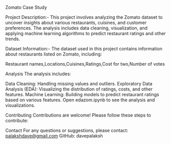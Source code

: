 Zomato Case Study 

Project Description:-
This project involves analyzing the Zomato dataset to uncover insights about various restaurants, cuisines, and customer preferences. The analysis includes data cleaning, visualization, and applying machine learning algorithms to predict restaurant ratings and other trends.

Dataset Information:-
The dataset used in this project contains information about restaurants listed on Zomato, including:

Restaurant names,Locations,Cuisines,Ratings,Cost for two,Number of votes

Analysis
The analysis includes:

Data Cleaning: Handling missing values and outliers.
Exploratory Data Analysis (EDA): Visualizing the distribution of ratings, costs, and other features.
Machine Learning: Building models to predict restaurant ratings based on various features.
Open edazom.ipynb to see the analysis and visualizations.

Contributing
Contributions are welcome! Please follow these steps to contribute:

Contact
For any questions or suggestions, please contact:
palakshdave@gmail.com
GitHub: davepalaksh










